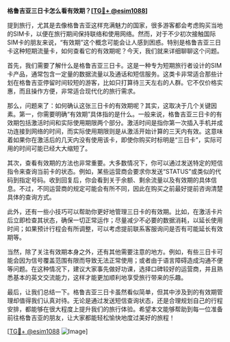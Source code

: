 **格鲁吉亚三日卡怎么看有效期？[[TG💪+ @esim1088](https://t.me/s/esim1088)]**

提到旅行，尤其是去像格鲁吉亚这样充满魅力的国家，很多游客都会考虑购买当地的SIM卡，以便在旅行期间保持联络和使用网络。然而，对于不少初次接触国际SIM卡的朋友来说，“有效期”这个概念可能会让人感到困惑。特别是格鲁吉亚三日卡这种短期流量卡，如何查看它的有效期呢？今天，我们就来详细聊聊这个问题。

首先，我们需要了解什么是格鲁吉亚三日卡。这是一种专为短期旅行者设计的SIM卡产品，通常包含一定量的数据流量以及通话和短信服务。这类卡非常适合那些计划在格鲁吉亚停留时间较短的游客，比如只打算待三天左右的人群。它不仅价格实惠，而且操作方便，非常适合现代化的旅行需求。

那么，问题来了：如何确认这张三日卡的有效期呢？其实，这取决于几个关键因素。第一，你需要明确“有效期”具体指的是什么。一般来说，格鲁吉亚三日卡的有效期包括激活时间和实际使用期限两个部分。激活时间是指你第一次插入手机并成功连接到网络的时间，而实际使用期限则是从激活开始计算的三天内有效。这意味着如果你在激活后的几天内没有使用该卡，即使你购买时标明是“三日卡”，实际可用的时间可能已经大大缩短了。

其次，查看有效期的方法也非常重要。大多数情况下，你可以通过发送特定的短信指令来查询当前卡的状态。例如，某些运营商会要求你发送“STATUS”或类似的代码到指定号码。收到回复后，你会看到关于余额、剩余流量以及有效期的具体信息。不过，不同运营商的规定可能会有所不同，因此在购买之前最好提前咨询清楚具体的查询方式。

此外，还有一些小技巧可以帮助你更好地管理三日卡的有效期。比如，在激活卡片后立即检查其状态，确保一切正常运作；尽量减少不必要的数据消耗，以延长使用时间；如果预计行程会有所调整，可以考虑提前联系客服询问是否有可能延长有效期等。

当然，除了关注有效期本身之外，还有其他需要注意的地方。例如，有些三日卡可能会因为信号覆盖范围有限而导致无法正常使用；或者由于语言障碍造成沟通不便等问题。在这种情况下，建议大家事先做好功课，选择口碑较好的运营商，并且熟悉基本的英文交流能力，这样才能更加顺利地享受旅行带来的乐趣。

最后，让我们总结一下。格鲁吉亚三日卡虽然看似简单，但其中涉及到的有效期管理却值得我们认真对待。无论是通过发送短信查询状态，还是合理规划自己的行程安排，都能够在很大程度上提升我们的旅行体验。希望本文能够帮助到每一位准备前往格鲁吉亚的朋友，让大家都能轻松愉快地度过美好的旅程！

[[TG💪+ @esim1088](https://t.me/s/esim1088) ![Image](https://i.postimg.cc/4NQfJmqS/Snipaste-2025-05-13-00-14-12.png)]